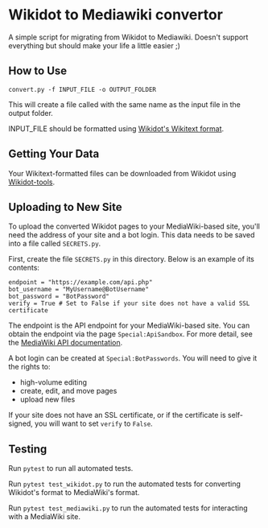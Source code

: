 Wikidot to Mediawiki convertor
==============================

A simple script for migrating from Wikidot to Mediawiki. Doesn't support everything but should make
your life a little easier ;)

How to Use
----------
`convert.py -f INPUT_FILE -o OUTPUT_FOLDER`

This will create a file called with the same name as the input file in the output folder.

INPUT_FILE should be formatted using [Wikidot's Wikitext format](https://www.wikidot.com/doc-wiki-syntax:start).


Getting Your Data
-----------------

Your Wikitext-formatted files can be downloaded from Wikidot using [Wikidot-tools](https://github.com/bodekerscientific/wikidot_tools).


Uploading to New Site
---------------------

To upload the converted Wikidot pages to your MediaWiki-based site, you'll need the address of your site and a bot login.  This data needs to be saved into a file called `SECRETS.py`.

First, create the file `SECRETS.py` in this directory.  Below is an example of its contents:

    endpoint = "https://example.com/api.php"
    bot_username = "MyUsername@BotUsername"
    bot_password = "BotPassword"
    verify = True # Set to False if your site does not have a valid SSL certificate

The endpoint is the API endpoint for your MediaWiki-based site.  You can obtain the endpoint via the page `Special:ApiSandbox`.  For more detail, see the [MediaWiki API documentation](https://www.mediawiki.org/wiki/API:Main_page).

A bot login can be created at `Special:BotPasswords`.  You will need to give it the rights to:
* high-volume editing
* create, edit, and move pages
* upload new files

If your site does not have an SSL certificate, or if the certificate is self-signed, you will want to set `verify` to `False`.


Testing
-------

Run `pytest` to run all automated tests.

Run `pytest test_wikidot.py` to run the automated tests for converting Wikidot's format to MediaWiki's format.

Run `pytest test_mediawiki.py` to run the automated tests for interacting with a MediaWiki site.
